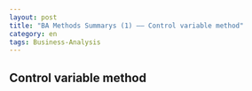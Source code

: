 ```yaml
---
layout: post
title: "BA Methods Summarys (1) —— Control variable method"
category: en
tags: Business-Analysis
---
```



## Control variable method